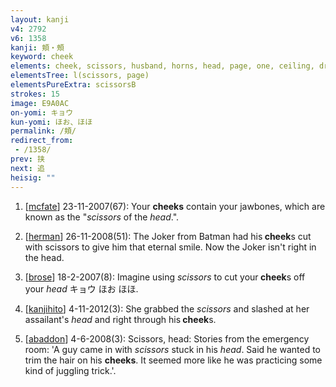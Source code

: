 ```yaml
---
layout: kanji
v4: 2792
v6: 1358
kanji: 頬・頰
keyword: cheek
elements: cheek, scissors, husband, horns, head, page, one, ceiling, drop, shellfish, shell, clam, oyster, eye, animal legs, eight
elementsTree: l(scissors, page)
elementsPureExtra: scissorsB
strokes: 15
image: E9A0AC
on-yomi: キョウ
kun-yomi: ほお、ほほ
permalink: /頬/
redirect_from:
 - /1358/
prev: 挟
next: 追
heisig: ""
---
```


1) [<a href="http://kanji.koohii.com/profile/mcfate">mcfate</a>] 23-11-2007(67): Your <strong>cheeks</strong> contain your jawbones, which are known as the &quot;<em>scissors</em> of the <em>head</em>.&quot;.

2) [<a href="http://kanji.koohii.com/profile/herman">herman</a>] 26-11-2008(51): The Joker from Batman had his<strong> cheek</strong>s cut with scissors to give him that eternal smile. Now the Joker isn&#039;t right in the head.

3) [<a href="http://kanji.koohii.com/profile/brose">brose</a>] 18-2-2007(8): Imagine using <em>scissors</em> to cut your<strong> cheek</strong>s off your <em>head</em> キョウ ほお ほほ.

4) [<a href="http://kanji.koohii.com/profile/kanjihito">kanjihito</a>] 4-11-2012(3): She grabbed the <em>scissors</em> and slashed at her assailant&#039;s <em>head</em> and right through his<strong> cheek</strong>s.

5) [<a href="http://kanji.koohii.com/profile/abaddon">abaddon</a>] 4-6-2008(3): Scissors, head: Stories from the emergency room: &#039;A guy came in with <em>scissors</em> stuck in his <em>head</em>. Said he wanted to trim the hair on his <strong>cheeks</strong>. It seemed more like he was practicing some kind of juggling trick.&#039;.

